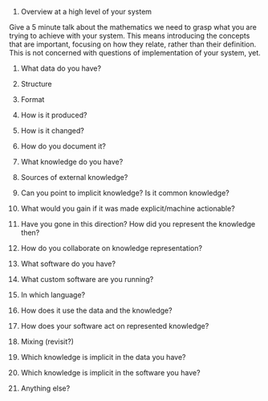 1. Overview at a high level of your system

 Give a 5 minute talk about the mathematics we need to grasp what you are trying to achieve with your system. This means introducing the concepts that are important, focusing on how they relate, rather than their definition. This is not concerned with questions of implementation of your system, yet. 

1. What data do you have?
 1. Structure
 1. Format
 1. How is it produced?
 1. How is it changed?
 1. How do you document it?

1. What knowledge do you have?
 1. Sources of external knowledge?
 1. Can you point to implicit knowledge? Is it common knowledge?
 1. What would you gain if it was made explicit/machine actionable?
 1. Have you gone in this direction? How did you represent the knowledge then?
 1. How do you collaborate on knowledge representation? 

1. What software do you have?
 1. What custom software are you running?
 1. In which language?
 1. How does it use the data and the knowledge?
 1. How does your software act on represented knowledge?
 
1. Mixing (revisit?)
 1. Which knowledge is implicit in the data you have?
 1. Which knowledge is implicit in the software you have?

1. Anything else?
